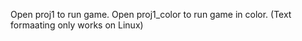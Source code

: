 Open proj1 to run game. 
Open proj1_color to run game in color. (Text formaating only works on Linux)
